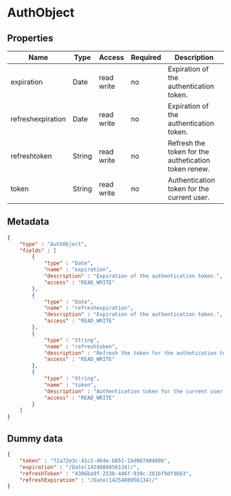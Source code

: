AuthObject
==

## Properties

| Name              | Type   | Access     | Required | Description                                          |
|-------------------|--------|------------|----|------------------------------------------------------|
| expiration        | Date   | read write | no | Expiration of the authentication token.              |
| refreshexpiration | Date   | read write | no | Expiration of the authentication token.              |
| refreshtoken      | String | read write | no | Refresh the token for the authetication token renew. |
| token             | String | read write | no | Authentication token for the current user.           |

## Metadata

```JSON
{
	"type" : "AuthObject",
	"fields" : [
		{
			"type" : "Date",
			"name" : "expiration",
			"description" : "Expiration of the authentication token.",
			"access" : "READ_WRITE"
		},
		{
			"type" : "Date",
			"name" : "refreshexpiration",
			"description" : "Expiration of the authentication token.",
			"access" : "READ_WRITE"
		},
		{
			"type" : "String",
			"name" : "refreshtoken",
			"description" : "Refresh the token for the authetication token renew.",
			"access" : "READ_WRITE"
		},
		{
			"type" : "String",
			"name" : "token",
			"description" : "Authentication token for the current user.",
			"access" : "READ_WRITE"
		}
	]
}
```

## Dummy data

```JSON
{
	"token" : "f2a72e3c-41c1-464e-b851-1bd0b740460b",
	"expiration" : "/Date(1424886856134)/",
	"refreshToken" : "4306ba9f-253b-446f-939c-261bf9dfd6b3",
	"refreshExpiration" : "/Date(1425488056134)/"
}
```
